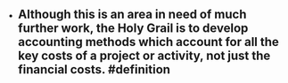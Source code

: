 - Although this is an area in need of much further work, the Holy Grail is to develop accounting methods which account for all the key costs of a project or activity, not just the financial costs. #definition
	-